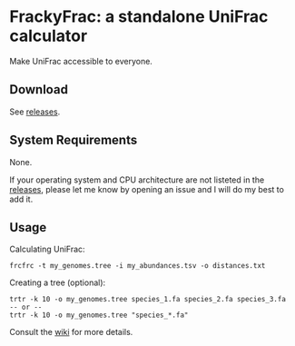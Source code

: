 # FrackyFrac: a standalone UniFrac calculator

Make UniFrac accessible to everyone.

## Download

See [releases][rls].

## System Requirements

None.

If your operating system and CPU architecture are not listeted in the
[releases][rls], please let me know by opening an issue and I will do my best
to add it.

[rls]: https://github.com/fluhus/frackyfrac/releases

## Usage

Calculating UniFrac:

```
frcfrc -t my_genomes.tree -i my_abundances.tsv -o distances.txt
```

Creating a tree (optional):

```
trtr -k 10 -o my_genomes.tree species_1.fa species_2.fa species_3.fa
-- or --
trtr -k 10 -o my_genomes.tree "species_*.fa"
```

Consult the [wiki][wiki] for more details.

[wiki]: https://github.com/fluhus/frackyfrac/wiki
